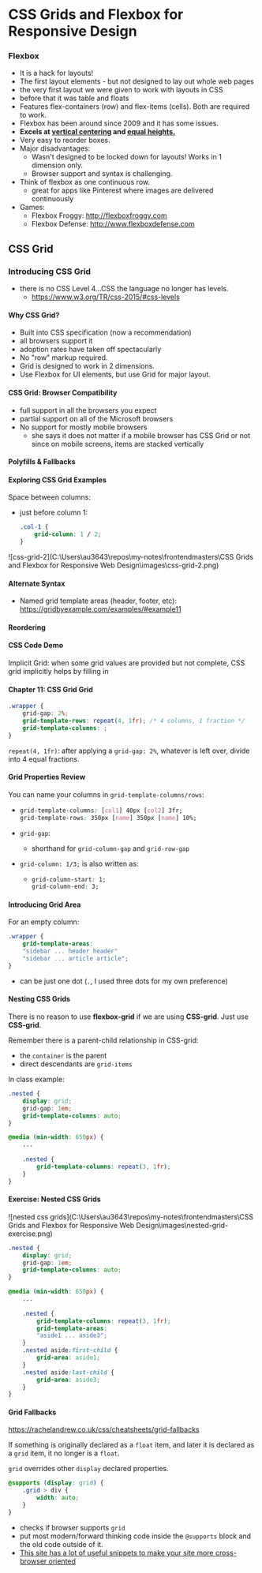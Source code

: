 # CSS Grids and Flexbox for Responsive Design

### Flexbox

- It is a hack for layouts!
- The first layout elements - but not designed to lay out whole web pages
- the very first layout we were given to work with layouts in CSS
- before that it was table and floats
- Features flex-containers (row) and flex-items (cells). Both are required to work.
- Flexbox has been around since 2009 and it has some issues.
- **Excels at <u>vertical centering</u> and <u>equal heights.</u>**
- Very easy to reorder boxes.
- Major disadvantages:
  - Wasn't designed to be locked down for layouts! Works in 1 dimension only.
  - Browser support and syntax is challenging.
- Think of flexbox as one continuous row.
  - great for apps like Pinterest where images are delivered continuously
- Games:
  - Flexbox Froggy: http://flexboxfroggy.com
  - Flexbox Defense: http://www.flexboxdefense.com

## CSS Grid

### Introducing CSS Grid

- there is no CSS Level 4...CSS the language no longer has levels.
  - https://www.w3.org/TR/css-2015/#css-levels

#### Why CSS Grid?

- Built into CSS specification (now a recommendation)
- all browsers support it
- adoption rates have taken off spectacularly
- No "row" markup required.
- Grid is designed to work in 2 dimensions.
- Use Flexbox for UI elements, but use Grid for major layout.

#### CSS Grid: Browser Compatibility

- full support in all the browsers you expect
- partial support on all of the Microsoft browsers
- No support for mostly mobile browsers
  - she says it does not matter if a mobile browser has CSS Grid or not since on mobile screens, items are stacked vertically

#### Polyfills & Fallbacks

#### Exploring CSS Grid Examples

Space between columns:

- just before column 1:

  ```css
  .col-1 {
      grid-column: 1 / 2;
  }
  ```



![css-grid-2](C:\Users\au3643\repos\my-notes\frontendmasters\CSS Grids and Flexbox for Responsive Web Design\images\css-grid-2.png)



#### Alternate Syntax

- Named grid template areas (header, footer, etc):
  https://gridbyexample.com/examples/#example11

#### Reordering

#### CSS Code Demo

Implicit Grid: when some grid values are provided but not complete, CSS grid implicitly helps by filling in



#### Chapter 11: CSS Grid Grid

```css
.wrapper {
    grid-gap: 2%;
    grid-template-rows: repeat(4, 1fr); /* 4 columns, 1 fraction */
    grid-template-columns: ;
}
```

`repeat(4, 1fr)`: after applying a `grid-gap: 2%`, whatever is left over, divide into 4 equal fractions.

#### Grid Properties Review

You can name your columns in `grid-template-columns/rows`:

- ```css
  grid-template-columns: [col1] 40px [col2] 3fr;
  grid-template-rows: 350px [name] 350px [name] 10%;
  ```

- `grid-gap`:

  - shorthand for `grid-column-gap` and `grid-row-gap`

- `grid-column: 1/3;` is also written as:

  - ```css
    grid-column-start: 1;
    grid-column-end: 3;
    ```

#### Introducing Grid Area

For an empty column:

```css
.wrapper {
    grid-template-areas:
    "sidebar ... header header"
    "sidebar ... article article";
}
```

- can be just one dot (`.`, I used three dots for my own preference)

#### Nesting CSS Grids

There is no reason to use **flexbox-grid** if we are using **CSS-grid**. Just use **CSS-grid**.

Remember there is a parent-child relationship in CSS-grid:

- the `container` is the parent
- direct descendants are `grid-items`

In class example:

```css
.nested {
    display: grid;
    grid-gap: 1em;
    grid-template-columns: auto;
}

@media (min-width: 650px) {
    ...
    
    .nested {
        grid-template-columns: repeat(3, 1fr);
    }
}
```

#### Exercise: Nested CSS Grids

![nested css grids](C:\Users\au3643\repos\my-notes\frontendmasters\CSS Grids and Flexbox for Responsive Web Design\images\nested-grid-exercise.png)

```css
.nested {
    display: grid;
    grid-gap: 1em;
    grid-template-columns: auto;
}

@media (min-width: 650px) {
    ...
    
    .nested {
		grid-template-columns: repeat(3, 1fr);
		grid-template-areas: 
		"aside1 ... aside3";
	}
	.nested aside:first-child {
		grid-area: aside1;
	}
	.nested aside:last-child {
		grid-area: aside3;
	}
}
```

#### Grid Fallbacks

https://rachelandrew.co.uk/css/cheatsheets/grid-fallbacks

If something is originally declared as a `float` item, and later it is declared as a `grid` item, it no longer is a `float`.

`grid` overrides other `display` declared properties.

```css
@supports (display: grid) {
    .grid > div {
        width: auto;
    }
}
```

- checks if browser supports `grid`
- put most modern/forward thinking code inside the `@supports` block and the old code outside of it.
- <u>This site has a lot of useful snippets to make your site more cross-browser oriented</u>

